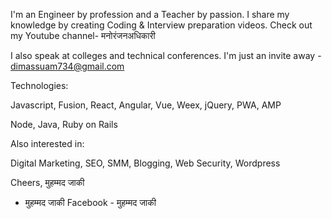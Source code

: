 I'm an Engineer by profession and a Teacher by passion.
I share my knowledge by creating Coding & Interview preparation videos.
Check out my Youtube channel-  मनोरंजनअधिकारी

I also speak at colleges and technical conferences. I'm just an invite away - dimassuam734@gmail.com

Technologies:

Javascript, Fusion, React, Angular, Vue, Weex, jQuery, PWA, AMP

Node, Java, Ruby on Rails

Also interested in:

Digital Marketing, SEO, SMM, Blogging, Web Security, Wordpress

Cheers,
मुहम्मद जाकी
- मुहम्मद जाकी
 Facebook - मुहम्मद जाकी 
